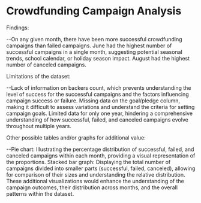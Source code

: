 # Crowdfunding Campaign Analysis

Findings:

--On any given month, there have been more successful crowdfunding campaigns than failed campaigns.
June had the highest number of successful campaigns in a single month, suggesting potential seasonal trends, school calendar, or holiday season impact.
August had the highest number of canceled campaigns.

Limitations of the dataset:

--Lack of information on backers count, which prevents understanding the level of success for the successful campaigns and the factors influencing campaign success or failure.
Missing data on the goal/pledge column, making it difficult to assess variations and understand the criteria for setting campaign goals.
Limited data for only one year, hindering a comprehensive understanding of how successful, failed, and canceled campaigns evolve throughout multiple years.

Other possible tables and/or graphs for additional value:

--Pie chart: Illustrating the percentage distribution of successful, failed, and canceled campaigns within each month, providing a visual representation of the proportions.
Stacked bar graph: Displaying the total number of campaigns divided into smaller parts (successful, failed, canceled), allowing for comparison of their sizes and understanding the relative distribution.
These additional visualizations would enhance the understanding of the campaign outcomes, their distribution across months, and the overall patterns within the dataset.
